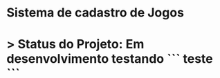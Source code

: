 <h1> Sistema de cadastro de Jogos <h1>
> Status do Projeto: Em desenvolvimento
testando
```
teste
```
